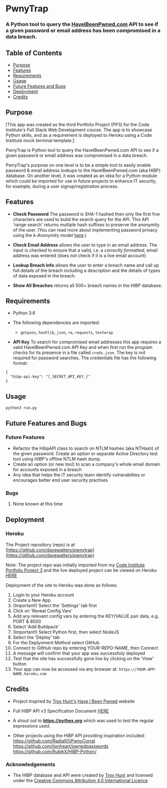 # PwnyTrap

### A Python tool to query the [HaveIBeenPwned.com](https://haveibeenpwned.com) API to see if a given password or email address has been compromised in a data breach.  

<!-- <h2 align="center"><img src="readme-docs/pwnytrap-v1.0-main-screen.png"></h2> -->

## Table of Contents  
* [Purpose](#purpose)
* [Features](#features)
* [Requirements](#requirements)
* [Usage](#usage)
* [Future Features and Bugs](#future-features-and-bugs)
* [Deployment](#deployment)
* [Credits](#credits)

## Purpose      
[This app was created as the third Portfolio Project (PP3) for the Code Institute's Full Stack Web Development course. The app is to showcase Python skills, and as a requirement is deployed to Heroku using a Code Institute mock terminal template.]  

PwnyTrap is Python tool to query the HaveIBeenPwned.com API to see if a given password or email address was compromised in a data breach.

PwnyTrap's purpose on one level is to be a simple tool to easily enable password & email address lookups to the HaveIBeenPwned.com (aka HIBP) database. On another level, it was created as an idea for a Python module which could be imported for use in future projects to enhance IT security, for example, during a user signup/registration process.


## Features    

- **Check Password** The password is SHA-1 hashed then only the first five characters are used to build the search query for the API. This API 'range search' returns multiple hash suffixes to preserve the anonymity of the user. (You can read more about implementing password privacy using the _k-Anonymity model_ [here](https://www.troyhunt.com/ive-just-launched-pwned-passwords-version-2/#cloudflareprivacyandkanonymity).) 


- **Check Email Address** allows the user to type in an email address. The input is checked to ensure that a valid, i.e. a _correctly formatted_, email address was entered (does _not_ check if it is a live email account)

- **Lookup Breach Info** allows the user to enter a breach name and call up full details of the breach including a description and the details of types of data exposed in the breach.

- **Show All Breaches** returns all 500+ breach names in the HIBP database.


## Requirements 
- Python 3.6  
- The following dependencies are imported:
    - `getpass`, `hashlib`, `json`, `re`, `requests`, `textwrap` 


- **API Key** To search for compromised email addresses this app requires a valid HaveIBeenPwned.com API Key and when first run the program checks for its presence in a file called `creds.json`.  The key is not required for password searches.  The credentials file has the following format:
```
{
  "hibp-api-key": "[_SECRET_API_KEY_]"
}
```


## Usage  
```
python3 run.py
```

## Future Features and Bugs  

### Future Features
-   Refactor the HibpAPI class to search on NTLM hashes (aka NTHash) of the given password.  Create an option or separate Active Directory test tool using HIBP's offline NTLM hash dump.
-   Create an option (or new tool) to scan a company's whole email domain for accounts exposed in a breach
-   Any idea that helps the IT security team identify vulnerabilites or encourages better end user security practises  


### Bugs  

1. None known at this time


## Deployment

### Heroku  
The Project repository (repo) is at [https://github.com/davewatters/pwnytrap](https://github.com/davewatters/pwnytrap)

Note: The project repo was initially imported from my [Code Institute Portfolio Project 3](https://github.com/davewatters/pwnytrap-ci-pp3) and the live deployed project can be viewed on Heroku [HERE](https://ci-pp3-pwnytrap.herokuapp.com)

Deployment of the site to Heroku was done as follows:
 
1.  Login to your Heroku account
1.  Create a New App
1.  (Important!) Select the 'Settings' tab first
1.  Click on 'Reveal Config Vars'
1.  Add any relevant config vars by entering the KEY/VALUE pair data, e.g. PORT & 8000
1.  Select 'Add Buildpack'
1.  (Important!) Select Python first, then select NodeJS
1.  Select the 'Deploy' tab
1.  For the Deplyoment Method select GitHub
1.  Connect to GitHub repo by entering YOUR-REPO-NAME, then Connect
1.  A message will confirm that your app was successfuly deployed
1.  Test that the site has successfully gone live by clicking on the 'View' button
1.  Your app can now be accessed via any browser at: `https://YOUR-APP-NAME.heroku.com`


## Credits 

-   Project inspired by [Troy Hunt's](https:/troyhunt.com) [Have I Been Pwned](https://haveibeenpwned.com) website
-   Full HIBP API v3 Specification Document [HERE](https://haveibeenpwned.com/API/v3)

-   A shout out to **https://pythex.org** which was used to test the regular expressions used. 

-   Other projects using the HIBP API providing inspiration included:  
    https://github.com/Radial01/PwnyCorral  
    https://github.com/lionheart/pwnedpasswords    
    https://github.com/RubikX/HIBP-Python/  

### Acknowledgements

-   The HIBP database and API were created by [Troy Hunt](https:/troyhunt.com) and licensed under the [Creative Commons Attribution 4.0 International Licence](https://creativecommons.org/licenses/by/4.0/)

